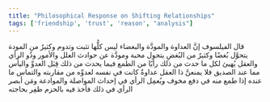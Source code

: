 ```yaml
---
title: "Philosophical Response on Shifting Relationships"
tags: ['friendship', 'trust', 'reason', "analysis"]
---
```


 قال الفيلسوف إنَّ العداوة والمودَّة والبغضاء ليس كلُّها تثبت وتدوم وكثيرٌ من المودة يتحوَّل بُغضًا وكثيرٌ من البُغضِ يتحول محبة ومودَّة عن حوادث العلل والأمور وذُو الرأي والعقل يُهيئ لكل ما حدث من ذلك رأيًا من الطمع فيما يحدث من ذلك قِبَل العدوِّ واليأس مما عند الصديق فلا يمنعنَّ ذا العقل عداوةٌ كانت في نفسه لعدوِّه من مقاربته والتماس ما عنده إذا طمع منه في دفع مخوف ويُعمِل الرأي في إحداث المواصلة والموادعة ومَن أبصر الرأي في ذلك فأخذ فيه بالحزم ظفِر بحاجته
